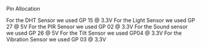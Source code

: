 Pin Allocation

For the DHT Sensor we used GP 15 @ 3.3V
For the Light Sensor we used GP 27 @ 5V
For the PIR Sensor we used GP 02 @ 3.3V
For the Sound sensor we used GP 26 @ 5V
For the Tilt Sensor we used GP04 @ 3.3V
For the Vibration Sensor we used GP 03 @ 3.3V
